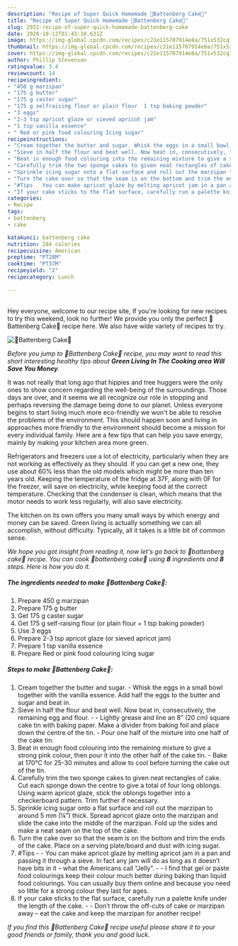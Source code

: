 ```yaml
---
description: "Recipe of Super Quick Homemade 🍰Battenberg Cake🍰"
title: "Recipe of Super Quick Homemade 🍰Battenberg Cake🍰"
slug: 2932-recipe-of-super-quick-homemade-battenberg-cake
date: 2020-10-12T01:43:10.631Z
image: https://img-global.cpcdn.com/recipes/c21e115707914e8a/751x532cq70/🍰battenberg-cake🍰-recipe-main-photo.jpg
thumbnail: https://img-global.cpcdn.com/recipes/c21e115707914e8a/751x532cq70/🍰battenberg-cake🍰-recipe-main-photo.jpg
cover: https://img-global.cpcdn.com/recipes/c21e115707914e8a/751x532cq70/🍰battenberg-cake🍰-recipe-main-photo.jpg
author: Phillip Stevenson
ratingvalue: 3.4
reviewcount: 14
recipeingredient:
- "450 g marzipan"
- "175 g butter"
- "175 g caster sugar"
- "175 g selfraising flour or plain flour  1 tsp baking powder"
- "3 eggs"
- "2-3 tsp apricot glaze or sieved apricot jam"
- "1 tsp vanilla essence"
- " Red or pink food colouring Icing sugar"
recipeinstructions:
- "Cream together the butter and sugar. Whisk the eggs in a small bowl together with the vanilla essence. Add half the eggs to the butter and sugar and beat in."
- "Sieve in half the flour and beat well. Now beat in, consecutively, the remaining egg and flour.  Lightly grease and line an 8″ (20 cm) square cake tin with baking paper. Make a divider from baking foil and place down the centre of the tin. Pour one half of the mixture into one half of the cake tin."
- "Beat in enough food colouring into the remaining mixture to give a strong pink colour, then pour it into the other half of the cake tin. Bake at 170°C for 25-30 minutes and allow to cool before turning the cake out of the tin."
- "Carefully trim the two sponge cakes to given neat rectangles of cake. Cut each sponge down the centre to give a total of four long oblongs. Using warm apricot glaze, stick the oblongs together into a checkerboard pattern. Trim further if necessary."
- "Sprinkle icing sugar onto a flat surface and roll out the marzipan to around 5 mm (¼”) thick. Spread apricot glaze onto the marzipan and slide the cake into the middle of the marzipan. Fold up the sides and make a neat seam on the top of the cake."
- "Turn the cake over so that the seam is on the bottom and trim the ends of the cake. Place on a serving plate/board and dust with icing sugar."
- "#Tips   You can make apricot glaze by melting apricot jam in a pan and passing it through a sieve. In fact any jam will do as long as it doesn’t have bits in it – what the Americans call “Jelly”.   I find that gel or paste food colourings keep their colour much better during baking than liquid food colourings. You can usually buy them online and because you need so little for a strong colour they last for ages."
- "If your cake sticks to the flat surface, carefully run a palette knife under the length of the cake.   Don’t throw the off-cuts of cake or marzipan away – eat the cake and keep the marzipan for another recipe!"
categories:
- Recipe
tags:
- battenberg
- cake

katakunci: battenberg cake 
nutrition: 284 calories
recipecuisine: American
preptime: "PT28M"
cooktime: "PT37M"
recipeyield: "2"
recipecategory: Lunch

---
```

<br>
Hey everyone, welcome to our recipe site, If you're looking for new recipes to try this weekend, look no further! We provide you only the perfect 🍰Battenberg Cake🍰 recipe here. We also have wide variety of recipes to try.
<br>


![🍰Battenberg Cake🍰](https://img-global.cpcdn.com/recipes/c21e115707914e8a/751x532cq70/🍰battenberg-cake🍰-recipe-main-photo.jpg)

<i>Before you jump to 🍰Battenberg Cake🍰 recipe, you may want to read this short interesting healthy tips about 
<strong>Green Living In The Cooking area Will Save You Money</strong>.</i>
</br>

It was not really that long ago that hippies and tree huggers were the only ones to show concern regarding the well-being of the surroundings. Those days are over, and it seems we all recognize our role in stopping and perhaps reversing the damage being done to our planet. Unless everyone begins to start living much more eco-friendly we won't be able to resolve the problems of the environment. This should happen soon and living in approaches more friendly to the environment should become a mission for every individual family. Here are a few tips that can help you save energy, mainly by making your kitchen area more green.

Refrigerators and freezers use a lot of electricity, particularly when they are not working as effectively as they should. If you can get a new one, they use about 60% less than the old models which might be more than ten years old. Keeping the temperature of the fridge at 37F, along with 0F for the freezer, will save on electricity, while keeping food at the correct temperature. Checking that the condenser is clean, which means that the motor needs to work less regularly, will also save electricity.

The kitchen on its own offers you many small ways by which energy and money can be saved. Green living is actually something we can all accomplish, without difficulty. Typically, all it takes is a little bit of common sense.


<i>We hope you got insight from reading it, now let's go back to 🍰battenberg cake🍰 recipe. You can cook 🍰battenberg cake🍰 using <strong>8</strong> ingredients and <strong>8</strong> steps. Here is how you do it.
</i>

##### The ingredients needed to make 🍰Battenberg Cake🍰:

1. Prepare 450 g marzipan
1. Prepare 175 g butter
1. Get 175 g caster sugar
1. Get 175 g self-raising flour (or plain flour + 1 tsp baking powder)
1. Use 3 eggs
1. Prepare 2-3 tsp apricot glaze (or sieved apricot jam)
1. Prepare 1 tsp vanilla essence
1. Prepare  Red or pink food colouring Icing sugar


##### Steps to make 🍰Battenberg Cake🍰:

1. Cream together the butter and sugar. - Whisk the eggs in a small bowl together with the vanilla essence. Add half the eggs to the butter and sugar and beat in.
1. Sieve in half the flour and beat well. Now beat in, consecutively, the remaining egg and flour. -  - Lightly grease and line an 8″ (20 cm) square cake tin with baking paper. Make a divider from baking foil and place down the centre of the tin. - Pour one half of the mixture into one half of the cake tin.
1. Beat in enough food colouring into the remaining mixture to give a strong pink colour, then pour it into the other half of the cake tin. - Bake at 170°C for 25-30 minutes and allow to cool before turning the cake out of the tin.
1. Carefully trim the two sponge cakes to given neat rectangles of cake. Cut each sponge down the centre to give a total of four long oblongs. Using warm apricot glaze, stick the oblongs together into a checkerboard pattern. Trim further if necessary.
1. Sprinkle icing sugar onto a flat surface and roll out the marzipan to around 5 mm (¼”) thick. Spread apricot glaze onto the marzipan and slide the cake into the middle of the marzipan. Fold up the sides and make a neat seam on the top of the cake.
1. Turn the cake over so that the seam is on the bottom and trim the ends of the cake. Place on a serving plate/board and dust with icing sugar.
1. #Tips -   - You can make apricot glaze by melting apricot jam in a pan and passing it through a sieve. In fact any jam will do as long as it doesn’t have bits in it – what the Americans call “Jelly”. -  -  I find that gel or paste food colourings keep their colour much better during baking than liquid food colourings. You can usually buy them online and because you need so little for a strong colour they last for ages.
1. If your cake sticks to the flat surface, carefully run a palette knife under the length of the cake. -  -  Don’t throw the off-cuts of cake or marzipan away – eat the cake and keep the marzipan for another recipe!


<i>If you find this 🍰Battenberg Cake🍰 recipe useful please share it to your good friends or family, thank you and good luck.</i>
